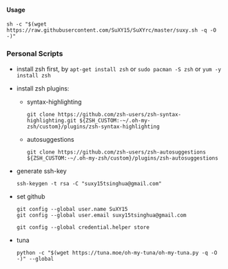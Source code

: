 #### Usage
```shell
sh -c "$(wget https://raw.githubusercontent.com/SuXY15/SuXYrc/master/suxy.sh -q -O -)"
```

### Personal Scripts

+ install zsh first, by `apt-get install zsh` or `sudo pacman -S zsh` or `yum -y install zsh`

+ install zsh plugins:

  + syntax-highlighting

    ```shell
    git clone https://github.com/zsh-users/zsh-syntax-highlighting.git ${ZSH_CUSTOM:-~/.oh-my-zsh/custom}/plugins/zsh-syntax-highlighting
    ```

  + autosuggestions

    ```shell
    git clone https://github.com/zsh-users/zsh-autosuggestions ${ZSH_CUSTOM:-~/.oh-my-zsh/custom}/plugins/zsh-autosuggestions
    ```

+ generate ssh-key

  ```shell
  ssh-keygen -t rsa -C "suxy15tsinghua@gmail.com"
  ```

+ set github

  ```shell
  git config --global user.name SuXY15
  git config --global user.email suxy15tsinghua@gmail.com
  
  git config --global credential.helper store
  ```

+ tuna

  ```shell
  python -c "$(wget https://tuna.moe/oh-my-tuna/oh-my-tuna.py -q -O -)" --global
  ```